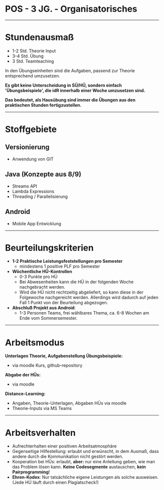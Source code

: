 # POS - 3 JG. - Organisatorisches

-------

# Stundenausmaß
* 1-2 Std. Theorie Input
* 3-4 Std. Übung
* 3 Std. Teamteaching

In den Übungseinheiten sind die Aufgaben, passend zur Theorie entsprechend umzusetzen.

**Es gibt keine Unterscheidung in SÜ/HÜ, sondern einfach 'Übungsbeispiele', die idR innerhalb einer Woche umzusetzen sind.**

**Das bedeutet, als Hausübung sind immer die Übungen aus den praktischen Stunden fertigzustellen.**

---

# Stoffgebiete
## Versionierung
* Anwendung von GIT
## Java (Konzepte aus 8/9)
* Streams API
* Lambda Expressions
* Threading / Parallelisierung
## Android
* Mobile App Entwicklung

---

# Beurteilungskriterien
* **1-2 Praktische Leistungsfeststellungen pro Semester**
  * mindestens 1 positive PLF pro Semester
* **Wöchentliche HÜ-Kontrollen**
  * 0-3 Punkte pro HÜ
  * Bei Abwesenheiten kann die HÜ in der folgenden Woche nachgebracht werden.
  * Wird die HÜ nicht rechtzeitig abgeliefert, so kann diese in der Folgewoche nachgereicht werden. Allerdings wird dadurch auf jeden Fall 1 Punkt von der Beurteilung abgezogen.
* **Abschluß Projekt aus Android**:
  * 1-3 Personen Teams, frei wählbares Thema, ca. 6-8 Wochen am Ende vom Sommersemester.

---

# Arbeitsmodus
**Unterlagen Theorie, Aufgabenstellung Übungsbeispiele:**
* via moodle Kurs, github-repository

**Abgabe der HÜs:**
* via moodle

**Distance-Learning:**
* Angaben, Theorie-Unterlagen, Abgaben HÜs via moodle
* Theorie-Inputs via MS Teams

---

# Arbeitsverhalten
* Aufrechterhalten einer positiven Arbeitsatmosphäre
* Gegenseitige Hilfestellung: erlaubt und erwünscht, in dem Ausmaß, dass andere durch die Kommunikation nicht gestört werden.
* Kooperation bei HÜs: erlaubt, **aber:** nur eine Anleitung geben, wie man das Problem lösen kann. **Keine Codesegmente** austauschen, **kein Pairprogramming**!
* **Ehren-Kodex**: Nur tatsächliche eigene Leistungen als solche ausweisen. (Jede HÜ läuft durch einen Plagiatscheck!)